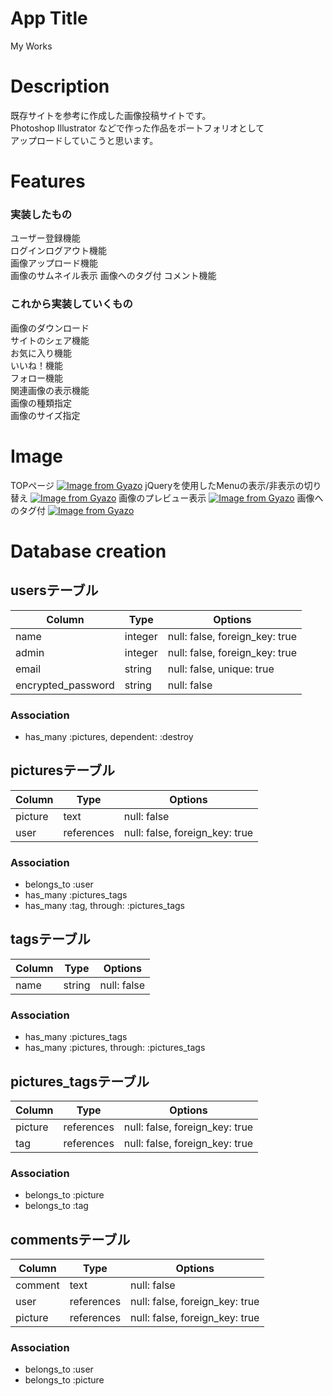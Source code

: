 # App Title
My Works

# Description  
既存サイトを参考に作成した画像投稿サイトです。  
Photoshop Illustrator などで作った作品をポートフォリオとして  
アップロードしていこうと思います。  

# Features

### 実装したもの  
ユーザー登録機能  
ログインログアウト機能  
画像アップロード機能  
画像のサムネイル表示 
画像へのタグ付 
コメント機能  

### これから実装していくもの  
画像のダウンロード   
サイトのシェア機能  
お気に入り機能  
いいね！機能  
フォロー機能  
関連画像の表示機能  
画像の種類指定  
画像のサイズ指定  

# Image
TOPページ
[![Image from Gyazo](https://i.gyazo.com/e224bd1658c68fa0399b6ee1cb407c6a.jpg)](https://gyazo.com/e224bd1658c68fa0399b6ee1cb407c6a)
jQueryを使用したMenuの表示/非表示の切り替え
[![Image from Gyazo](https://i.gyazo.com/3688b01821ea6e4905e12e04e682c4eb.gif)](https://gyazo.com/3688b01821ea6e4905e12e04e682c4eb)
画像のプレビュー表示
[![Image from Gyazo](https://i.gyazo.com/bcf9e01fca62bba21336eb28c51482ea.gif)](https://gyazo.com/bcf9e01fca62bba21336eb28c51482ea)
画像へのタグ付
[![Image from Gyazo](https://i.gyazo.com/ab78b64c6126c8c9afe189621d44aaee.gif)](https://gyazo.com/ab78b64c6126c8c9afe189621d44aaee)

# Database creation

## usersテーブル
|Column|Type|Options|
|------|----|-------|
|name|integer|null: false, foreign_key: true|
|admin|integer|null: false, foreign_key: true|
|email|string|null: false, unique: true|
|encrypted_password|string|null: false|
### Association
- has_many :pictures, dependent: :destroy

## picturesテーブル
|Column|Type|Options|
|------|----|-------|
|picture|text|null: false|
|user|references|null: false, foreign_key: true|
### Association
- belongs_to :user
- has_many :pictures_tags
- has_many :tag, through: :pictures_tags

## tagsテーブル
|Column|Type|Options|
|------|----|-------|
|name|string|null: false|
### Association
- has_many :pictures_tags
- has_many :pictures, through: :pictures_tags

## pictures_tagsテーブル
|Column|Type|Options|
|------|----|-------|
|picture|references|null: false, foreign_key: true|
|tag|references|null: false, foreign_key: true|
### Association
- belongs_to :picture
- belongs_to :tag

## commentsテーブル
|Column|Type|Options|
|------|----|-------|
|comment|text|null: false|
|user|references|null: false, foreign_key: true|
|picture|references|null: false, foreign_key: true|
### Association
- belongs_to :user
- belongs_to :picture
